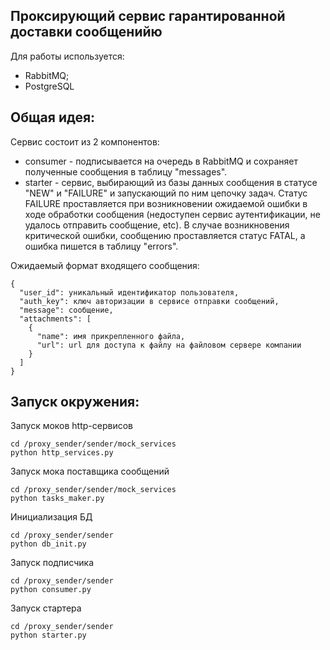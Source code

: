 ## Проксирующий сервис гарантированной доставки сообщенийю

Для работы используется:
- RabbitMQ;
- PostgreSQL

## Общая идея:

Сервис состоит из 2 компонентов:
- consumer - подписывается на очередь в RabbitMQ и сохраняет полученные сообщения в таблицу "messages".
- starter - сервис, выбирающий из базы данных сообщения в статусе "NEW" и "FAILURE" и запускающий по ним цепочку задач.
Статус FAILURE проставляется при возникновении ожидаемой ошибки в ходе обработки сообщения (недоступен сервис аутентификации, 
не удалось отправить сообщение, etc).
В случае возникновения критической ошибки, сообщению проставляется статус FATAL, а ошибка пишется в таблицу "errors".

Ожидаемый формат входящего сообщения:
```
{
  "user_id": уникальный идентификатор пользователя,
  "auth_key": ключ авторизации в сервисе отправки сообщений,
  "message": сообщение,
  "attachments": [
    {
      "name": имя прикрепленного файла,
      "url": url для доступа к файлу на файловом сервере компании
    }
  ]
}
```
## Запуск окружения:
Запуск моков http-сервисов
```
cd /proxy_sender/sender/mock_services
python http_services.py
```
Запуск мока поставщика сообщений
```
cd /proxy_sender/sender/mock_services
python tasks_maker.py
```
Инициализация БД
```
cd /proxy_sender/sender
python db_init.py
```
Запуск подписчика
```
cd /proxy_sender/sender
python consumer.py
```
Запуск стартера
```
cd /proxy_sender/sender
python starter.py
```
